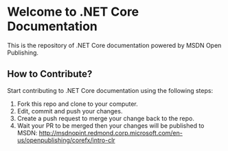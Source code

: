 Welcome to .NET Core Documentation
==================================

This is the repository of .NET Core documentation powered by MSDN Open Publishing.

How to Contribute?
------------------

Start contributing to .NET Core documentation using the following steps:

1. Fork this repo and clone to your computer.
2. Edit, commit and push your changes.
3. Create a push request to merge your change back to the repo.
4. Wait your PR to be merged then your changes will be published to MSDN:
http://msdnopint.redmond.corp.microsoft.com/en-us/openpublishing/corefx/intro-clr